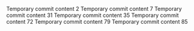 Temporary commit content 2
Temporary commit content 7
Temporary commit content 31
Temporary commit content 35
Temporary commit content 72
Temporary commit content 79
Temporary commit content 85
